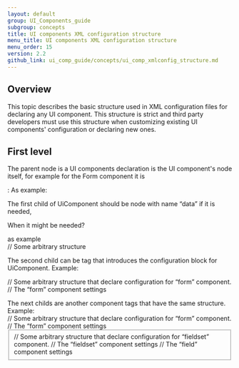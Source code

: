 ```yaml
---
layout: default
group: UI_Components_guide
subgroup: concepts
title: UI components XML configuration structure 
menu_title: UI components XML configuration structure  
menu_order: 15
version: 2.2
github_link: ui_comp_guide/concepts/ui_comp_xmlconfig_structure.md
---
```


## Overview

This topic describes the basic structure used in XML configuration files for declaring any UI component. This structure is strict and third party developers must use this structure when customizing existing UI components' configuration or declaring new ones.  

## First level

The parent node is a UI components declaration is the UI component's node itself, for example for the Form component it is <form>:
As example: 
<form>
</form>

The first child of UiComponent should be <arguments/> node with name “data” if it is needed, 
<p class="q">When it might be needed?</p>
as example
<form>
    <arguments name=“data”>
        // Some arbitrary structure
    </arguments>
</form>

The second child can be <settings/> tag that introduces the configuration block for UiComponent.
Example: 
<form>
    <arguments name=“data”>
        // Some arbitrary structure that declare configuration for “form” component.
    </arguments>
    <settings>
        // The “form” component settings
    </settings>
</form>
The next childs are another component tags that have the same structure.
Example:
<form>
    <arguments name=“data”>
        // Some arbitrary structure that declare configuration for “form” component.
    </arguments>
    <settings>
        // The “form” component settings
    </settings>
    <fieldset name=“fieldsetName”>
        <arguments name=“data”>
            // Some arbitrary structure that declare configuration for “fieldset” component.
        </arguments>
        <settings>
            // The “fieldset” component settings
        </settings>
        <field name=“fieldName”>
            <settings>
                // The “field” component settings
            </settings>
        </field>
    </fieldset>
</form>